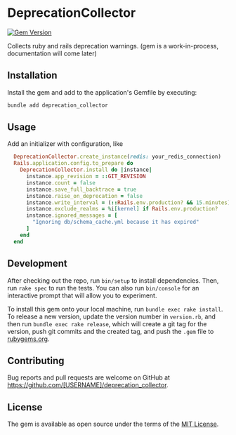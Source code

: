 # DeprecationCollector
[![Gem Version](https://badge.fury.io/rb/deprecation_collector.svg)](https://badge.fury.io/rb/deprecation_collector)

Collects ruby and rails deprecation warnings.
(gem is a work-in-process, documentation will come later)

## Installation

Install the gem and add to the application's Gemfile by executing:

```sh
bundle add deprecation_collector
```

## Usage

Add an initializer with configuration, like

```ruby
  DeprecationCollector.create_instance(redis: your_redis_connection)
  Rails.application.config.to_prepare do
    DeprecationCollector.install do |instance|
      instance.app_revision = ::GIT_REVISION
      instance.count = false
      instance.save_full_backtrace = true
      instance.raise_on_deprecation = false
      instance.write_interval = (::Rails.env.production? && 15.minutes) || 1.minute
      instance.exclude_realms = %i[kernel] if Rails.env.production?
      instance.ignored_messages = [
        "Ignoring db/schema_cache.yml because it has expired"
      ]
    end
  end
```

## Development

After checking out the repo, run `bin/setup` to install dependencies. Then, run `rake spec` to run the tests. You can also run `bin/console` for an interactive prompt that will allow you to experiment.

To install this gem onto your local machine, run `bundle exec rake install`. To release a new version, update the version number in `version.rb`, and then run `bundle exec rake release`, which will create a git tag for the version, push git commits and the created tag, and push the `.gem` file to [rubygems.org](https://rubygems.org).

## Contributing

Bug reports and pull requests are welcome on GitHub at https://github.com/[USERNAME]/deprecation_collector.

## License

The gem is available as open source under the terms of the [MIT License](https://opensource.org/licenses/MIT).
